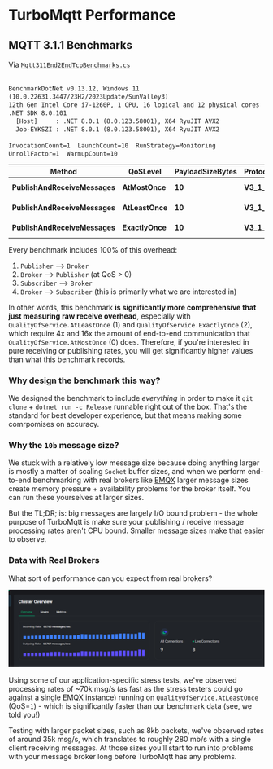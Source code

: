 # TurboMqtt Performance

## MQTT 3.1.1 Benchmarks

Via [`Mqtt311End2EndTcpBenchmarks.cs`](../benchmarks/TurboMqtt.Benchmarks/Mqtt311/Mqtt311End2EndTcpBenchmarks.cs)

```

BenchmarkDotNet v0.13.12, Windows 11 (10.0.22631.3447/23H2/2023Update/SunValley3)
12th Gen Intel Core i7-1260P, 1 CPU, 16 logical and 12 physical cores
.NET SDK 8.0.101
  [Host]     : .NET 8.0.1 (8.0.123.58001), X64 RyuJIT AVX2
  Job-EYKSZI : .NET 8.0.1 (8.0.123.58001), X64 RyuJIT AVX2

InvocationCount=1  LaunchCount=10  RunStrategy=Monitoring  
UnrollFactor=1  WarmupCount=10  

```
| Method                    | QoSLevel    | PayloadSizeBytes | ProtocolVersion | Mean      | Error     | StdDev   | Req/sec    |
|-------------------------- |------------ |----------------- |---------------- |----------:|----------:|---------:|-----------:|
| **PublishAndReceiveMessages** | **AtMostOnce**  | **10**               | **V3_1_1**          |  **4.453 μs** | **0.5012 μs** | **1.478 μs** | **224,583.72** |
| **PublishAndReceiveMessages** | **AtLeastOnce** | **10**               | **V3_1_1**          | **24.358 μs** | **0.8365 μs** | **2.466 μs** |  **41,054.14** |
| **PublishAndReceiveMessages** | **ExactlyOnce** | **10**               | **V3_1_1**          | **39.245 μs** | **3.0092 μs** | **8.873 μs** |  **25,480.94** |


Every benchmark includes 100% of this overhead:

1. `Publisher` --> `Broker`
2. `Broker` --> `Publisher` (at QoS > 0)
3. `Subscriber` --> `Broker`
4. `Broker` --> `Subscriber` (this is primarily what we are interested in)

In other words, this benchmark __is significantly more comprehensive that just measuring raw receive overhead__, especially with `QualityOfService.AtLeastOnce` (1) and `QualityOfService.ExactlyOnce` (2), which require 4x and 16x the amount of end-to-end communication that `QualityOfService.AtMostOnce` (0) does. Therefore, if you're interested in pure receiving or publishing rates, you will get significantly higher values than what this benchmark records.

### Why design the benchmark this way?

We designed the benchmark to include _everything_ in order to make it `git clone` + `dotnet run -c Release` runnable right out of the box. That's the standard for best developer experience, but that means making some comrpomises on accuracy.

### Why the `10b` message size?

We stuck with a relatively low message size because doing anything larger is mostly a matter of scaling `Socket` buffer sizes, and when we perform end-to-end benchmarking with real brokers like [EMQX](https://www.emqx.io/) larger message sizes create memory pressure + availability problems for the broker itself. You can run these yourselves at larger sizes.

But the TL;DR; is: big messages are largely I/O bound problem - the whole purpose of TurboMqtt is make sure your publishing / receive message processing rates aren't CPU bound. Smaller message sizes make that easier to observe.

### Data with Real Brokers

What sort of performance can you expect from real brokers?

![TurboMqtt reading messages off of EMQX via MQTT 3.1.1](img/emqx-mqtt3111.png)

Using some of our application-specific stress tests, we've observed processing rates of ~70k msg/s (as fast as the stress testers could go against a single EMQX instance) running on `QualityOfService.AtLeastOnce` (QoS=`1`) - which is significantly faster than our benchmark data (see, we told you!)

Testing with larger packet sizes, such as 8kb packets, we've observed rates of around 35k msg/s, which translates to roughly 280 mb/s with a single client receiving messages. At those sizes you'll start to run into problems with your message broker long before TurboMqtt has any problems.
